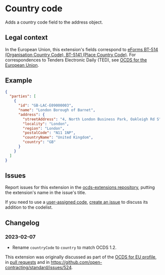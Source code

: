 # Country code

Adds a country code field to the address object.

## Legal context

In the European Union, this extension's fields correspond to [eForms BT-514 (Organisation Country Code), BT-5141 (Place Country Code)](https://docs.ted.europa.eu/eforms/latest/reference/business-terms/). For correspondences to Tenders Electronic Daily (TED), see [OCDS for the European Union](http://standard.open-contracting.org/profiles/eu/latest/en/).

## Example

```json
{
  "parties": [
    {
      "id": "GB-LAC-E09000003",
      "name": "London Borough of Barnet",
      "address": {
        "streetAddress": "4, North London Business Park, Oakleigh Rd S",
        "locality": "London",
        "region": "London",
        "postalCode": "N11 1NP",
        "countryName": "United Kingdom",
        "country": "GB"
      }
    }
  ]
}
```

## Issues

Report issues for this extension in the [ocds-extensions repository](https://github.com/open-contracting/ocds-extensions/issues), putting the extension's name in the issue's title.

If you need to use a [user-assigned code](https://en.wikipedia.org/wiki/ISO_3166-1_alpha-2#User-assigned_code_elements), [create an issue](https://github.com/open-contracting/standard/issues) to discuss its addition to the codelist.

## Changelog

### 2023-02-07

* Rename `countryCode` to `country` to match OCDS 1.2.

This extension was originally discussed as part of the [OCDS for EU profile](https://github.com/open-contracting-extensions/european-union/issues), in [pull requests](https://github.com/open-contracting-extensions/ocds_countryCode/pulls?q=is%3Apr+is%3Aclosed) and in <https://github.com/open-contracting/standard/issues/524>.

